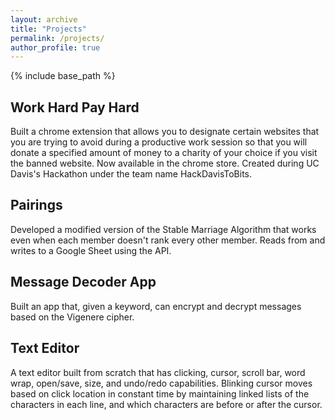```yaml
---
layout: archive
title: "Projects"
permalink: /projects/
author_profile: true
---
```


{% include base_path %}

## Work Hard Pay Hard

Built a chrome extension that allows you to designate certain websites that you are trying to avoid during a productive work session so that you will donate a specified amount of money to a charity of your choice if you visit the banned website. Now available in the chrome store. Created during UC Davis's Hackathon under the team name HackDavisToBits.

## Pairings

Developed a modified version of the Stable Marriage Algorithm that works even when each member doesn't rank every other member. Reads from and writes to a Google Sheet using the API.

## Message Decoder App

Built an app that, given a keyword, can encrypt and decrypt messages based on the Vigenere cipher.

## Text Editor
A text editor built from scratch that has clicking, cursor, scroll bar, word wrap, open/save, size, and undo/redo capabilities. Blinking cursor moves based on click location in constant time by maintaining linked lists of the characters in each line, and which characters are before or after the cursor.